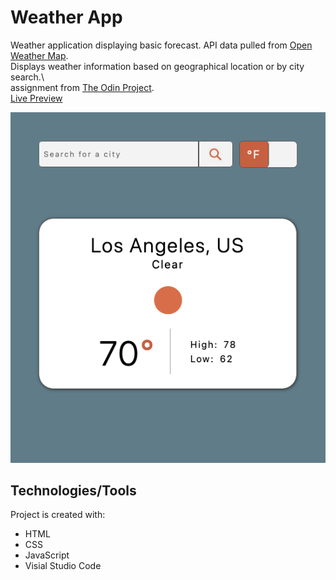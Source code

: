 # Weather App
Weather application displaying basic forecast. API data pulled from [Open Weather Map](https://openweathermap.org/).\
Displays weather information based on geographical location or by city search.\  
assignment from [The Odin Project](https://www.theodinproject.com/paths/full-stack-javascript/courses/javascript/lessons/weather-app).\
[Live Preview]()

![Screenshot of Project](weather-app-pic2.png)

## Technologies/Tools
Project is created with:
* HTML
* CSS
* JavaScript
* Visial Studio Code
